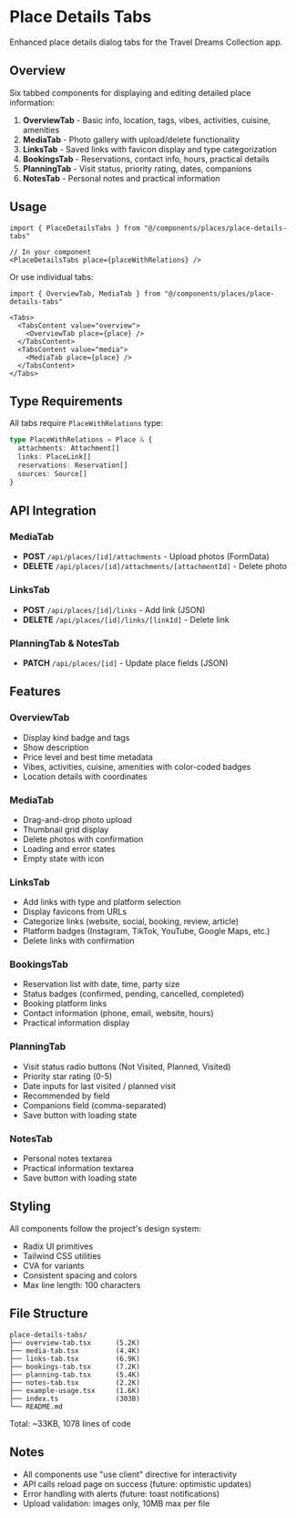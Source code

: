 # Place Details Tabs

Enhanced place details dialog tabs for the Travel Dreams Collection app.

## Overview

Six tabbed components for displaying and editing detailed place information:

1. **OverviewTab** - Basic info, location, tags, vibes, activities, cuisine, amenities
2. **MediaTab** - Photo gallery with upload/delete functionality
3. **LinksTab** - Saved links with favicon display and type categorization
4. **BookingsTab** - Reservations, contact info, hours, practical details
5. **PlanningTab** - Visit status, priority rating, dates, companions
6. **NotesTab** - Personal notes and practical information

## Usage

```tsx
import { PlaceDetailsTabs } from "@/components/places/place-details-tabs"

// In your component
<PlaceDetailsTabs place={placeWithRelations} />
```

Or use individual tabs:

```tsx
import { OverviewTab, MediaTab } from "@/components/places/place-details-tabs"

<Tabs>
  <TabsContent value="overview">
    <OverviewTab place={place} />
  </TabsContent>
  <TabsContent value="media">
    <MediaTab place={place} />
  </TabsContent>
</Tabs>
```

## Type Requirements

All tabs require `PlaceWithRelations` type:

```typescript
type PlaceWithRelations = Place & {
  attachments: Attachment[]
  links: PlaceLink[]
  reservations: Reservation[]
  sources: Source[]
}
```

## API Integration

### MediaTab
- **POST** `/api/places/[id]/attachments` - Upload photos (FormData)
- **DELETE** `/api/places/[id]/attachments/[attachmentId]` - Delete photo

### LinksTab
- **POST** `/api/places/[id]/links` - Add link (JSON)
- **DELETE** `/api/places/[id]/links/[linkId]` - Delete link

### PlanningTab & NotesTab
- **PATCH** `/api/places/[id]` - Update place fields (JSON)

## Features

### OverviewTab
- Display kind badge and tags
- Show description
- Price level and best time metadata
- Vibes, activities, cuisine, amenities with color-coded badges
- Location details with coordinates

### MediaTab
- Drag-and-drop photo upload
- Thumbnail grid display
- Delete photos with confirmation
- Loading and error states
- Empty state with icon

### LinksTab
- Add links with type and platform selection
- Display favicons from URLs
- Categorize links (website, social, booking, review, article)
- Platform badges (Instagram, TikTok, YouTube, Google Maps, etc.)
- Delete links with confirmation

### BookingsTab
- Reservation list with date, time, party size
- Status badges (confirmed, pending, cancelled, completed)
- Booking platform links
- Contact information (phone, email, website, hours)
- Practical information display

### PlanningTab
- Visit status radio buttons (Not Visited, Planned, Visited)
- Priority star rating (0-5)
- Date inputs for last visited / planned visit
- Recommended by field
- Companions field (comma-separated)
- Save button with loading state

### NotesTab
- Personal notes textarea
- Practical information textarea
- Save button with loading state

## Styling

All components follow the project's design system:
- Radix UI primitives
- Tailwind CSS utilities
- CVA for variants
- Consistent spacing and colors
- Max line length: 100 characters

## File Structure

```
place-details-tabs/
├── overview-tab.tsx      (5.2K)
├── media-tab.tsx         (4.4K)
├── links-tab.tsx         (6.9K)
├── bookings-tab.tsx      (7.2K)
├── planning-tab.tsx      (5.4K)
├── notes-tab.tsx         (2.2K)
├── example-usage.tsx     (1.6K)
├── index.ts              (303B)
└── README.md
```

Total: ~33KB, 1078 lines of code

## Notes

- All components use "use client" directive for interactivity
- API calls reload page on success (future: optimistic updates)
- Error handling with alerts (future: toast notifications)
- Upload validation: images only, 10MB max per file
